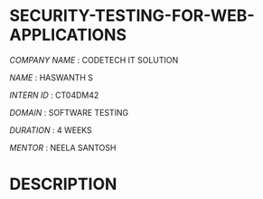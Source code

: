 # SECURITY-TESTING-FOR-WEB-APPLICATIONS

*COMPANY NAME* : CODETECH IT SOLUTION

*NAME*         : HASWANTH S

*INTERN ID*    : CT04DM42

*DOMAIN*       : SOFTWARE TESTING

*DURATION*     : 4 WEEKS

*MENTOR*       : NEELA SANTOSH

# DESCRIPTION
